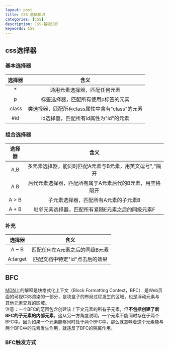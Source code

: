 ```yaml
---
layout: post
title: CSS-基础知识
categories: [CSS]
description: CSS-基础知识
keywords: CSS
---
```


## css选择器

### 基本选择器

| 选择器 | 含义 |
| :----: | :----: |
| * | 通用元素选择器，匹配任何元素 |
| p | 标签选择器，匹配所有使用p标签的元素 |
| .class | 类选择器，匹配所有class属性中含有"class"的元素 |
| #id | id选择器，匹配所有id属性为"id"的元素 |

### 组合选择器

| 选择器 | 含义 |
| :----: | :----: |
| A,B | 多元素选择器，能同时匹配A元素与B元素，用英文逗号","隔开 |
| A B | 后代元素选择器，匹配所有属于A元素后代的B元素，用空格隔开 |
| A > B | 子元素选择器，匹配所有A元素的子元素B |
| A + B | 毗邻元素选择器，匹配所有紧随E元素之后的同级元素F |

### 补充

| 选择器 | 含义 |
| :----: | :----: |
| A ~ B | 匹配任何在A元素之后的同级B元素 |
| A:target | 匹配文档中特定"id"点击后的效果 |

## BFC
<a href="https://developer.mozilla.org/zh-CN/docs/Web/Guide/CSS/Block_formatting_context" target="_blank">MDN</a>上的解释是块格式化上下文（Block Formatting Context，BFC） 是Web页面的可视CSS渲染的一部分，是块盒子的布局过程发生的区域，也是浮动元素与其他元素交互的区域。  
注意：一个BFC的范围包含创建该上下文元素的所有子元素，但**不包括创建了新BFC的子元素的内部元素**。这从另一方角度说明，一个元素不能同时存在于两个BFC中。因为如果一个元素能够同时处于两个BFC中，那么就意味着这个元素能与两个BFC中的元素发生作用，就违反了BFC的隔离作用。 

### BFC触发方式